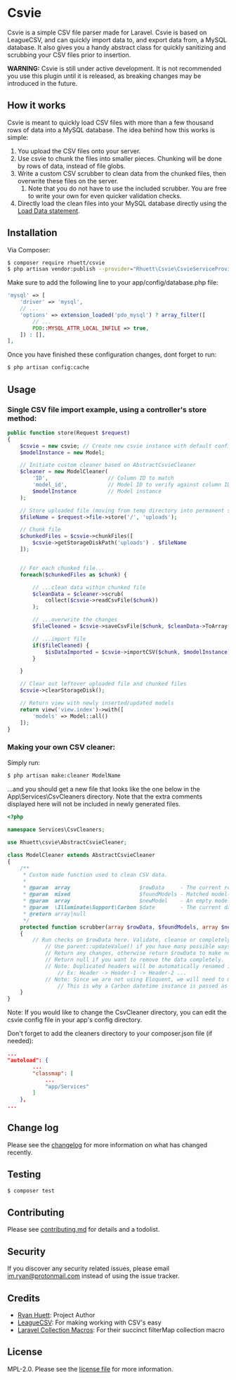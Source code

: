 # Csvie

Csvie is a simple CSV file parser made for Laravel. Csvie is based on LeagueCSV, and can quickly import data to, and export data from, a MySQL database. It also gives you a handy abstract class for quickly sanitizing and scrubbing your CSV files prior to insertion.

**WARNING:** Csvie is still under active development. It is not recommended you use this plugin until it is released, as breaking changes may be introduced in the future.

## How it works

Csvie is meant to quickly load CSV files with more than a few thousand rows of data into a MySQL database. The idea behind how this works is simple:
1. You upload the CSV files onto your server.
2. Use csvie to chunk the files into smaller pieces. Chunking will be done by rows of data, instead of file globs.
3. Write a custom CSV scrubber to clean data from the chunked files, then overwrite these files on the server.
   1. Note that you do not have to use the included scrubber. You are free to write your own for even quicker validation checks.
4. Directly load the clean files into your MySQL database directly using the [Load Data statement](https://dev.mysql.com/doc/refman/8.0/en/load-data.html).

## Installation

Via Composer:

``` bash
$ composer require rhuett/csvie
$ php artisan vendor:publish --provider="Rhuett\Csvie\CsvieServiceProvider"
```

Make sure to add the following line to your app/config/database.php file:

``` php
'mysql' => [
    'driver' => 'mysql',
    // ...
    'options' => extension_loaded('pdo_mysql') ? array_filter([
        // ...
        PDO::MYSQL_ATTR_LOCAL_INFILE => true,
    ]) : [],
],
```
Once you have finished these configuration changes, dont forget to run:

``` bash
$ php artisan config:cache
```

## Usage

### Single CSV file import example, using a controller's store method:

``` php
public function store(Request $request)
{
    $csvie = new csvie; // Create new csvie instance with default configuration
    $modelInstance = new Model;

    // Initiate custom cleaner based on AbstractCsvieCleaner
    $cleaner = new ModelCleaner(
        'ID',                   // Column ID to match
        'model_id',             // Model ID to verify against column ID
        $modelInstance          // Model instance
    );

    // Store uploaded file (moving from temp directory into permanent storage)
    $fileName = $request->file->store('/', 'uploads');

    // Chunk file
    $chunkedFiles = $csvie->chunkFiles([
        $csvie->getStorageDiskPath('uploads') . $fileName
    ]);


    // For each chunked file...
    foreach($chunkedFiles as $chunk) {

        // ...clean data within chunked file
        $cleanData = $cleaner->scrub(
            collect($csvie->readCsvFile($chunk))
        );

        // ...overwrite the changes
        $fileCleaned = $csvie->saveCsvFile($chunk, $cleanData->ToArray());

        // ...import file
        if($fileCleaned) {
            $isDataImported = $csvie->importCSV($chunk, $modelInstance);
        }

    }

    // Clear out leftover uploaded file and chunked files
    $csvie->clearStorageDisk();

    // Return view with newly inserted/updated models
    return view('view.index')->with([
        'models' => Model::all()
    ]);
}
```

### Making your own CSV cleaner:

Simply run:

``` bash
$ php artisan make:cleaner ModelName
```

...and you should get a new file that looks like the one below in the App\Services\CsvCleaners directory. Note that the extra comments displayed here will not be included in newly generated files.

```php
<?php
 
namespace Services\CsvCleaners;

use Rhuett\csvie\AbstractCsvieCleaner;

class ModelCleaner extends AbstractCsvieCleaner
{
    /**
     * Custom made function used to clean CSV data.
     * 
     * @param  array                      $rowData     - The current row of data pulled from your CSV.
     * @param  mixed                      $foundModels - Matched model(s) based on your CSV, otherwise contains null.
     * @param  array                      $newModel    - An empty model indexed with appropriate keys based on your model.
     * @param  \Illuminate\Support\Carbon $date        - The current date used for timestamps.
     * @return array|null
     */
    protected function scrubber(array $rowData, $foundModels, array $newModel, \Illuminate\Support\Carbon $date)
    {
        // Run checks on $rowData here. Validate, cleanse or completely change!
            // Use parent::updateValue() if you have many possible ways to update a single value within $rowData. Check the function for more information.
            // Return any changes, otherwise return $rowData to make no changes.
            // Return null if you want to remove the data completely.
            // Note: Duplicated headers will be automatically renamed in $rowData.
                // Ex: Header -> Header-1 -> Header-2 ...
            // Note: Since we are not using Eloquent, we will need to manage our timestamps manually.
                // This is why a Carbon datetime instance is passed as a parameter.
    }
}
```
Note: If you would like to change the CsvCleaner directory, you can edit the csvie config file in your app's config directory.

Don't forget to add the cleaners directory to your composer.json file (if needed):

```json
...
"autoload": {
        ...
        "classmap": [
            ...
            "app/Services"
        ]
    },
...
```


## Change log

Please see the [changelog](changelog.md) for more information on what has changed recently.

## Testing

``` bash
$ composer test
```

## Contributing

Please see [contributing.md](contributing.md) for details and a todolist.

## Security

If you discover any security related issues, please email im.ryan@protonmail.com instead of using the issue tracker.

## Credits

- [Ryan Huett][link-author]: Project Author
- [LeagueCSV][link-leaguecsv]: For making working with CSV's easy
- [Laravel Collection Macros][link-spatie]: For their succinct filterMap collection macro

## License

MPL-2.0. Please see the [license file](license.md) for more information.

[ico-version]: https://img.shields.io/packagist/v/rhuett/csvie.svg?style=flat-square
[ico-downloads]: https://img.shields.io/packagist/dt/rhuett/csvie.svg?style=flat-square
[ico-travis]: https://img.shields.io/travis/rhuett/csvie/master.svg?style=flat-square
[ico-styleci]: https://styleci.io/repos/12345678/shield

[link-packagist]: https://packagist.org/packages/rhuett/csvie
[link-downloads]: https://packagist.org/packages/rhuett/csvie
[link-travis]: https://travis-ci.org/rhuett/csvie
[link-styleci]: https://styleci.io/repos/12345678
[link-author]: https://github.com/im-ryan
[link-leaguecsv]: https://github.com/thephpleague/csv
[link-spatie]: https://github.com/spatie/laravel-collection-macros